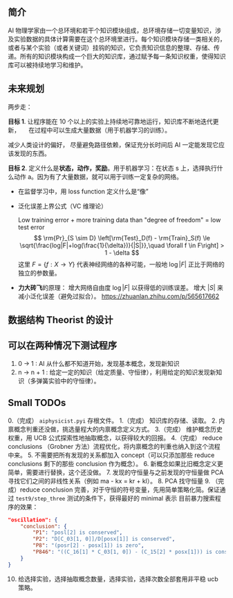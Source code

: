 ## 简介
AI 物理学家由一个总环境和若干个知识模块组成，总环境存储一切变量知识，涉及实验数据的具体计算需要在这个总环境里进行。每个知识模块存储一类相关的，或者与某个实验（或者关键词）挂钩的知识，它负责知识信息的整理、存储、传递。所有的知识模块构成一个巨大的知识库，通过赋予每一条知识权重，使得知识库可以被持续地学习和维护。

## 未来规划

两步走：

**目标 1**. 让程序能在 10 个以上的实验上持续地可靠地运行，知识库不断地迭代更新，
    <!-- 给所有概念添加权重，用机器学习的方法在学习过程中调整权重，进行持续地学习。 -->
在过程中可以生成大量数据（用于机器学习的训练）。

减少人类设计的偏好，
尽量避免路径依赖，保证充分长时间后 AI 一定能发现它应该发现的东西。

**目标 2**. 定义什么是**状态，动作，奖励**。用于机器学习：在状态 s 上，选择执行什么动作 a。因为有了大量数据，就可以用于训练一定复杂的网络。

- 在监督学习中，用 loss function 定义什么是“像”
- 泛化误差上界公式（VC 维理论）

    Low training error + 
    more training data than "degree of freedom" 
    = low test error
    $$
    \rm{Pr}_{S \sim D} \left[\rm{Test}_D(f) - \rm{Train}_S(f) \le 
    \sqrt{\frac{log|F|+log(\frac{1}{\delta})}{|S|}},\quad \forall f \in F\right] > 1 - \delta
    $$
    这里 $F = \{ f : X \to Y\}$ 代表神经网络的各种可能，一般地 $\log|F|$ 正比于网络的独立的参数量。

- **力大砖飞**的原理：
    增大网络自由度 $\log|F|$ 以获得低的训练误差。 
    增大 $|S|$ 来减小泛化误差（避免过拟合）。
https://zhuanlan.zhihu.com/p/565617662


## 数据结构 Theorist 的设计



## 可以在两种情况下测试程序
1.  0 -> 1 : AI 从什么都不知道开始，发现基本概念，发现新知识
2.  n -> n + 1 : 给定一定的知识（给定质量、守恒律），利用给定的知识发现新知识（多弹簧实验中的守恒律）。

## Small TODOs
0.（完成） `aiphysicist.pyi` 存根文件。
1.（完成） 知识库的存储、读取。
2. 内禀概念判重还没做，挑选量程大的内禀概念定义方式。
3.（完成） 维护概念历史权重，用 UCB 公式探索性地抽取概念，以获得较大的回报。
4.（完成） reduce conclusions （Grobner 方法）流程优化，将内禀概念的判重也纳入到这个流程中来。
5. 不需要把所有发现的关系都加入 concept（可以只添加那些 reduce conclusions 剩下的那些 conclusion 作为概念）。
6. 新概念如果比旧概念定义更简单，需要进行替换，这个还没做。
7. 发现的守恒量与之前发现的守恒量做 PCA 寻找它们之间的非线性关系（例如 ma - kx = kr + kl）。
8. PCA 找守恒量
9. （完成）reduce conclusion 完善，对于守恒的符号变量，先用简单策略化简。保证通过 `test9/step_three` 测试的条件下，获得最好的 minimal 表示
目前暴力搜索程序的效果：
```json
"oscillation": {
    "conclusion": {
        "P1": "posl[2] is conserved",
        "P2": "D[C_03[1, 0]]/D[posx[1]] is conserved",
        "P8": "(posr[2] - posx[1]) is zero",
        "P846": "((C_16[1] * C_03[1, 0]) - (C_15[2] * posx[1])) is conserved"
    }
}
```
10. 给选择实验，选择抽取概念数量，选择实验，选择次数全部套用非平稳 ucb 策略。
